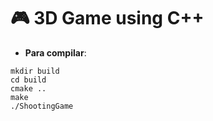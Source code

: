 # 🎮 3D Game using C++

- **Para compilar**:
``` 
mkdir build
cd build
cmake ..
make
./ShootingGame
```
